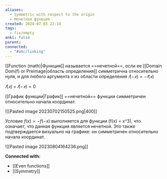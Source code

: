 ```yaml
---
aliases:
  - Symmetric with respect to the origin
  - Нечетная функция
created: 2024-07-03 22:14
tags:
  - fix/empty
anki: false
parent: 
connected:
  - "#обс/linking"
---
```


[[Function (math)|Функция]] называется ==нечетной==, если ее [[Domain Dom(f) or Preimage|область определения]]  симметрична относительно нуля, и для любого аргумента $x$ из области определения
$𝑓(− 𝑥) = − 𝑓(𝑥)$

$𝑓(𝑥) + 𝑓(− 𝑥) = 0$

[[График функции|График]] ==нечетной== функции симметричен относительно начала координат.


![[Pasted image 20230702150525.png|400]]

Условие $f(x) = -f(-x)$ выполняется для функции \(f(x) = x^3\), что означает, что данная функция является нечетной. Это также подтверждается визуально на графике: он симметричен относительно начала координат.

![[Pasted image 20230804164236.png]]




**Connected with:**
- [[Even functions]]
- [[Symmetry]]



